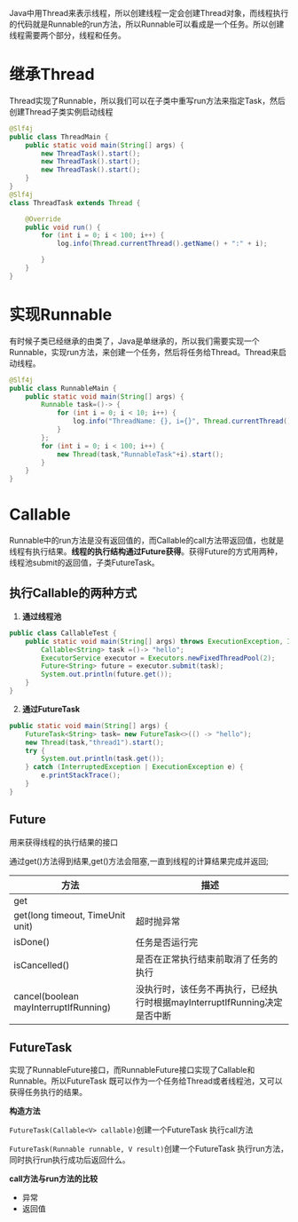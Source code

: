 Java中用Thread来表示线程，所以创建线程一定会创建Thread对象，而线程执行的代码就是Runnable的run方法，所以Runnable可以看成是一个任务。所以创建线程需要两个部分，线程和任务。



# 继承Thread

Thread实现了Runnable，所以我们可以在子类中重写run方法来指定Task，然后创建Thread子类实例启动线程

```java
@Slf4j
public class ThreadMain {
    public static void main(String[] args) {
        new ThreadTask().start();
        new ThreadTask().start();
        new ThreadTask().start();
    }
}
@Slf4j
class ThreadTask extends Thread {

    @Override
    public void run() {
        for (int i = 0; i < 100; i++) {
            log.info(Thread.currentThread().getName() + ":" + i);

        }
    }
}
```





# 实现Runnable

有时候子类已经继承的由类了，Java是单继承的，所以我们需要实现一个Runnable，实现run方法，来创建一个任务，然后将任务给Thread。Thread来启动线程。

```java
@Slf4j
public class RunnableMain {
    public static void main(String[] args) {
        Runnable task=()-> {
            for (int i = 0; i < 10; i++) {
                log.info("ThreadName: {}, i={}", Thread.currentThread().getName(), i);
            }
        };
        for (int i = 0; i < 100; i++) {
            new Thread(task,"RunnableTask"+i).start();
        }
    }
}
```





# Callable

Runnable中的run方法是没有返回值的，而Callable的call方法带返回值，也就是线程有执行结果。**线程的执行结构通过Future获得**。获得Future的方式用两种，线程池submit的返回值，子类FutureTask。



## 执行Callable的两种方式



1. **通过线程池**

```java
public class CallableTest {
    public static void main(String[] args) throws ExecutionException, InterruptedException {
        Callable<String> task =()-> "hello";
        ExecutorService executor = Executors.newFixedThreadPool(2);
        Future<String> future = executor.submit(task);
        System.out.println(future.get());
    }
}
```



2. **通过FutureTask**

```java
public static void main(String[] args) {
    FutureTask<String> task= new FutureTask<>(() -> "hello");
    new Thread(task,"thread1").start();
    try {
        System.out.println(task.get());
    } catch (InterruptedException | ExecutionException e) {
        e.printStackTrace();
    }
}
```



##  Future 

用来获得线程的执行结果的接口

 通过get()方法得到结果,get()方法会阻塞,一直到线程的计算结果完成并返回; 

| 方法                                  | 描述                                                         |
| ------------------------------------- | ------------------------------------------------------------ |
| get                                   |                                                              |
| get(long timeout, TimeUnit unit)      | 超时抛异常                                                   |
| isDone()                              | 任务是否运行完                                               |
| isCancelled()                         | 是否在正常执行结束前取消了任务的执行                         |
| cancel(boolean mayInterruptIfRunning) | 没执行时，该任务不再执行，已经执行时根据mayInterruptIfRunning决定是否中断 |





##  FutureTask 

实现了RunnableFuture接口，而RunnableFuture接口实现了Callable和Runnable。所以FutureTask 既可以作为一个任务给Thread或者线程池，又可以获得任务执行的结果。

**构造方法**

`FutureTask(Callable<V> callable)`创建一个FutureTask 执行call方法

`FutureTask(Runnable runnable, V result)`创建一个FutureTask 执行run方法，同时执行run执行成功后返回什么。





**call方法与run方法的比较**

* 异常
* 返回值